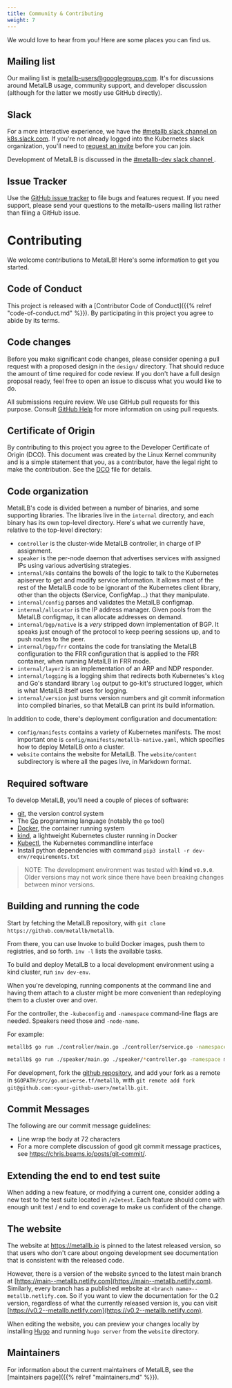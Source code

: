 ```yaml
---
title: Community & Contributing
weight: 7
---
```


We would love to hear from you! Here are some places you can find us.

## Mailing list

Our mailing list is
[metallb-users@googlegroups.com](https://groups.google.com/forum/#!forum/metallb-users). It's
for discussions around MetalLB usage, community support, and developer
discussion (although for the latter we mostly use GitHub directly).

## Slack

For a more interactive experience, we have the [#metallb slack channel
on k8s.slack.com](https://kubernetes.slack.com/messages/metallb/). If
you're not already logged into the Kubernetes slack organization,
you'll need to [request an invite](http://slack.k8s.io/) before you
can join.

Development of MetalLB is discussed in the [#metallb-dev slack channel
](https://kubernetes.slack.com/messages/metallb-dev/).

## Issue Tracker

Use the [GitHub issue
tracker](https://github.com/metallb/metallb/issues) to file bugs and
features request. If you need support, please send your questions to
the metallb-users mailing list rather than filing a GitHub issue.

# Contributing

We welcome contributions to MetalLB! Here's some information to get
you started.

## Code of Conduct

This project is released with a [Contributor Code of Conduct]({{%
relref "code-of-conduct.md" %}}). By participating in this project you
agree to abide by its terms.

## Code changes

Before you make significant code changes, please consider opening a pull
request with a proposed design in the `design/` directory. That should
reduce the amount of time required for code review. If you don't have a full
design proposal ready, feel free to open an issue to discuss what you would
like to do.

All submissions require review. We use GitHub pull requests for this
purpose. Consult [GitHub
Help](https://help.github.com/articles/about-pull-requests/) for more
information on using pull requests.

## Certificate of Origin

By contributing to this project you agree to the Developer Certificate of
Origin (DCO). This document was created by the Linux Kernel community and is a
simple statement that you, as a contributor, have the legal right to make the
contribution. See the [DCO](https://github.com/metallb/metallb/blob/v0.14.9/DCO)
file for details.

## Code organization

MetalLB's code is divided between a number of binaries, and some
supporting libraries. The libraries live in the `internal` directory,
and each binary has its own top-level directory. Here's what we
currently have, relative to the top-level directory:

- `controller` is the cluster-wide MetalLB controller, in charge of
  IP assignment.
- `speaker` is the per-node daemon that advertises services with
  assigned IPs using various advertising strategies.
- `internal/k8s` contains the bowels of the logic to talk to the
  Kubernetes apiserver to get and modify service information. It
  allows most of the rest of the MetalLB code to be ignorant of the
  Kubernetes client library, other than the objects (Service,
  ConfigMap...) that they manipulate.
- `internal/config` parses and validates the MetalLB configmap.
- `internal/allocator` is the IP address manager. Given pools from the
  MetalLB configmap, it can allocate addresses on demand.
- `internal/bgp/native` is a _very_ stripped down implementation of BGP. It
  speaks just enough of the protocol to keep peering sessions up, and
  to push routes to the peer.
- `internal/bgp/frr` contains the code for translating the MetalLB configuration
   to the FRR configuration that is applied to the FRR container, when running
   MetalLB in FRR mode.
- `internal/layer2` is an implementation of an ARP and NDP responder.
- `internal/logging` is a logging shim that redirects both
  Kubernetes's `klog` and Go's standard library `log` output to
  go-kit's structured logger, which is what MetalLB itself uses for
  logging.
- `internal/version` just burns version numbers and git commit
  information into compiled binaries, so that MetalLB can print its
  build information.

In addition to code, there's deployment configuration and
documentation:

- `config/manifests` contains a variety of Kubernetes manifests. The most
  important one is `config/manifests/metallb-native.yaml`, which specifies how to
  deploy MetalLB onto a cluster.
- `website` contains the website for MetalLB. The `website/content`
  subdirectory is where all the pages live, in Markdown format.

## Required software

To develop MetalLB, you'll need a couple of pieces of software:

- [git](https://git-scm.com), the version control system
- The [Go](https://golang.org) programming language (notably the `go`
  tool)
- [Docker](https://www.docker.com/docker-community), the container
  running system
- [kind](https://github.com/kubernetes-sigs/kind), a lightweight Kubernetes cluster running in Docker
- [Kubectl](https://kubernetes.io/docs/tasks/tools/install-kubectl/), the Kubernetes commandline interface
- Install python dependencies with command `pip3 install -r dev-env/requirements.txt`

>NOTE: The development environment was tested with **kind `v0.9.0`**. Older
>versions may not work since there have been breaking changes between minor
>versions.

## Building and running the code

Start by fetching the MetalLB repository, with `git clone
https://github.com/metallb/metallb`.

From there, you can use Invoke to build Docker images, push them to
registries, and so forth. `inv -l` lists the available tasks.

To build and deploy MetalLB to a local development environment using a kind
cluster, run `inv dev-env`.

When you're developing, running components at the command line and
having them attach to a cluster might be more convenient than
redeploying them to a cluster over and over.

For the controller, the `-kubeconfig` and `-namespace` command-line flags
are needed. Speakers need those and `-node-name`.

For example:

```bash
metallb$ go run ./controller/main.go ./controller/service.go -namespace metallb-system -kubeconfig $KUBECONFIG

metallb$ go run ./speaker/main.go ./speaker/*controller.go -namespace metallb-system -kubeconfig $KUBECONFIG -node-name node0
```

For development, fork
the [github repository](https://github.com/metallb/metallb), and add
your fork as a remote in `$GOPATH/src/go.universe.tf/metallb`, with
`git remote add fork git@github.com:<your-github-user>/metallb.git`.

## Commit Messages

The following are our commit message guidelines:

- Line wrap the body at 72 characters
- For a more complete discussion of good git commit message practices, see
  <https://chris.beams.io/posts/git-commit/>.

## Extending the end to end test suite

When adding a new feature, or modifying a current one, consider adding a new test
to the test suite located in `/e2etest`.
Each feature should come with enough unit test / end to end coverage to make
us confident of the change.

## The website

The website at <https://metallb.io> is pinned to the latest
released version, so that users who don't care about ongoing
development see documentation that is consistent with the released
code.

However, there is a version of the website synced to the latest main
branch
at
[https://main--metallb.netlify.com](https://main--metallb.netlify.com). Similarly,
every branch has a published website at `<branch
name>--metallb.netlify.com`. So if you want to view the documentation
for the 0.2 version, regardless of what the currently released version
is, you can
visit
[https://v0.2--metallb.netlify.com](https://v0.2--metallb.netlify.com).

When editing the website, you can preview your changes locally by
installing [Hugo](https://gohugo.io/) and running `hugo server` from
the `website` directory.

## Maintainers

For information about the current maintainers of MetalLB, see the [maintainers
page]({{% relref "maintainers.md" %}}).

